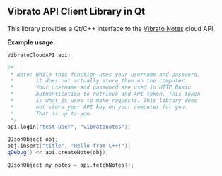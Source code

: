Vibrato API Client Library in Qt
---

This library provides a Qt/C++ interface to the [Vibrato Notes](https://vibrato.app) cloud API.

**Example usage**:

```c++
VibratoCloudAPI api;

/*
 * Note: While this function uses your username and password,
 *       it does not actually store them on the computer.
 *       Your username and password are used in HTTP Basic
 *       Authentication to retrieve and API token. This token
 *       is what is used to make requests. This library does
 *       not store your API key on your computer for you.
 *       That is up to you.
 */
api.login("test-user", "vibratonotes");

QJsonObject obj;
obj.insert("title", "Hello from C++!");
qDebug() << api.createNote(obj);

QJsonObject my_notes = api.fetchNotes();
```